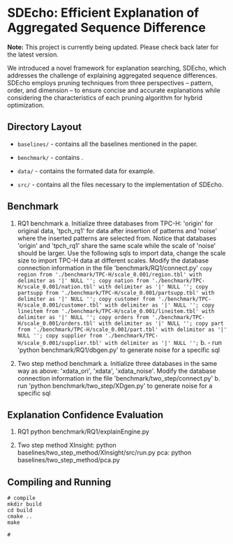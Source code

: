 # SDEcho: Efficient Explanation of Aggregated Sequence Difference 

**Note:** This project is currently being updated. Please check back later for the latest version.

We introduced a novel framework for explanation searching, SDEcho, which addresses the challenge of explaining aggregated sequence differences. SDEcho employs pruning techniques from three perspectives – pattern, order, and dimension – to ensure concise and accurate explanations while considering the characteristics of each pruning algorithm for hybrid optimization. 

## Directory Layout

- `baselines/` - contains all the baselines mentioned in the paper.

- `benchmark/` - contains .

- `data/` - contains the formated data for example.

- `src/` - contains all the files necessary to the implementation of SDEcho.

## Benchmark
1. RQ1 benchmark
    a. Initialize three databases from TPC-H: 'origin' for original data, 'tpch_rq1' for data after insertion of patterns and 'noise' where the inserted patterns are selected from. Notice that databases 'origin' and 'tpch_rq1' share the same scale while the scale of 'noise' should be larger. Use the following sqls to import data, change the scale size to import TPC-H data at different scales. Modify the database connection information in the file 'benchmark/RQ1/connect.py'
        ```
        copy region from './benchmark/TPC-H/scale_0.001/region.tbl' with delimiter as '|' NULL '';
        copy nation from './benchmark/TPC-H/scale_0.001/nation.tbl' with delimiter as '|' NULL '';
        copy partsupp from './benchmark/TPC-H/scale_0.001/partsupp.tbl' with delimiter as '|' NULL '';
        copy customer from './benchmark/TPC-H/scale_0.001/customer.tbl' with delimiter as '|' NULL '';
        copy lineitem from './benchmark/TPC-H/scale_0.001/lineitem.tbl' with delimiter as '|' NULL '';
        copy orders from './benchmark/TPC-H/scale_0.001/orders.tbl' with delimiter as '|' NULL '';
        copy part from './benchmark/TPC-H/scale_0.001/part.tbl' with delimiter as '|' NULL '';
        copy supplier from './benchmark/TPC-H/scale_0.001/supplier.tbl' with delimiter as '|' NULL '';
        ```
    b. - run 'python benchmark/RQ1/dbgen.py' to generate noise for a specific sql

2. Two step method benchmark
    a. Initialize three databases in the same way as above: 'xdata_ori', 'xdata', 'xdata_noise'. Modify the database connection information in the file 'benchmark/two_step/connect.py'
    b. run 'python benchmark/two_step/XDgen.py' to generate noise for a specific sql


## Explanation Confidence Evaluation
1. RQ1
    python benchmark/RQ1/explainEngine.py

2. Two step method
    XInsight: python baselines/two_step_method/XInsight/src/run.py
    pca: python baselines/two_step_method/pca.py



## Compiling and Running

```
# compile
mkdir build
cd build
cmake ..
make

# 

```

